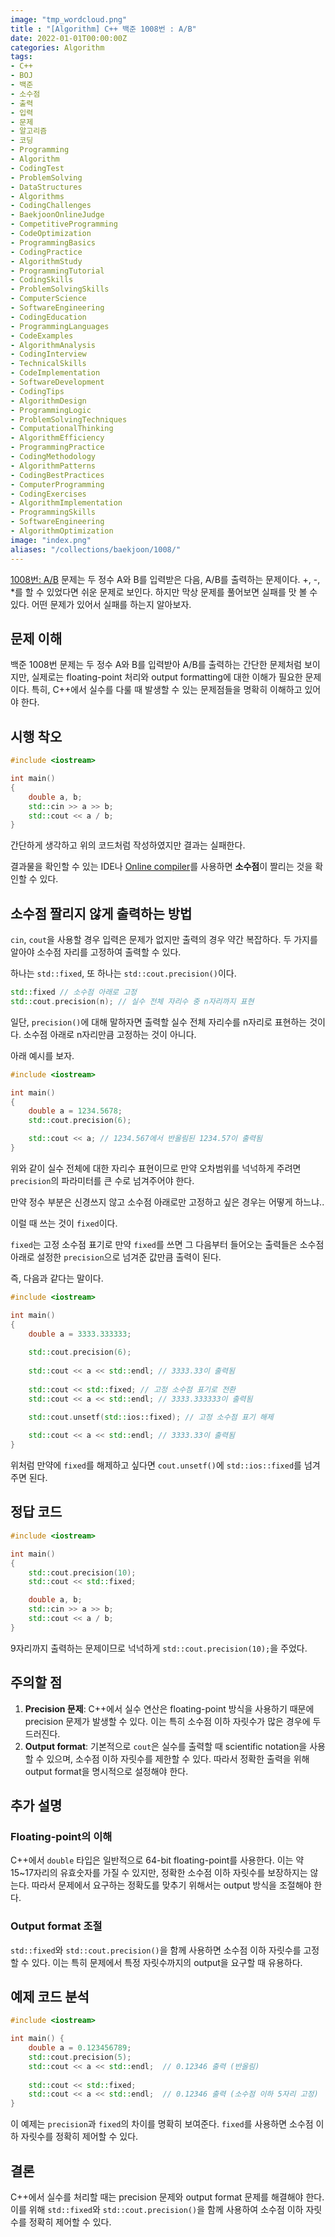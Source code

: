 ```yaml
---
image: "tmp_wordcloud.png"
title : "[Algorithm] C++ 백준 1008번 : A/B"
date: 2022-01-01T00:00:00Z
categories: Algorithm
tags: 
- C++
- BOJ
- 백준
- 소수점
- 출력
- 입력
- 문제
- 알고리즘
- 코딩
- Programming
- Algorithm
- CodingTest
- ProblemSolving
- DataStructures
- Algorithms
- CodingChallenges
- BaekjoonOnlineJudge
- CompetitiveProgramming
- CodeOptimization
- ProgrammingBasics
- CodingPractice
- AlgorithmStudy
- ProgrammingTutorial
- CodingSkills
- ProblemSolvingSkills
- ComputerScience
- SoftwareEngineering
- CodingEducation
- ProgrammingLanguages
- CodeExamples
- AlgorithmAnalysis
- CodingInterview
- TechnicalSkills
- CodeImplementation
- SoftwareDevelopment
- CodingTips
- AlgorithmDesign
- ProgrammingLogic
- ProblemSolvingTechniques
- ComputationalThinking
- AlgorithmEfficiency
- ProgrammingPractice
- CodingMethodology
- AlgorithmPatterns
- CodingBestPractices
- ComputerProgramming
- CodingExercises
- AlgorithmImplementation
- ProgrammingSkills
- SoftwareEngineering
- AlgorithmOptimization
image: "index.png"
aliases: "/collections/baekjoon/1008/"
---
```




[1008번: A/B](https://www.acmicpc.net/problem/1008) 문제는 두 정수 A와 B를 입력받은 다음, A/B를 출력하는 문제이다. +, -, *를 할 수 있었다면 쉬운 문제로 보인다. 하지만 막상 문제를 풀어보면 실패를 맛 볼 수 있다. 어떤 문제가 있어서 실패를 하는지 알아보자.

## 문제 이해

백준 1008번 문제는 두 정수 A와 B를 입력받아 A/B를 출력하는 간단한 문제처럼 보이지만, 실제로는 floating-point 처리와 output formatting에 대한 이해가 필요한 문제이다. 특히, C++에서 실수를 다룰 때 발생할 수 있는 문제점들을 명확히 이해하고 있어야 한다.

## 시행 착오

```cpp
#include <iostream>

int main()
{
    double a, b;
    std::cin >> a >> b;
    std::cout << a / b;
}
```

간단하게 생각하고 위의 코드처럼 작성하였지만 결과는 실패한다.

결과물을 확인할 수 있는 IDE나 [Online compiler](https://rextester.com/l/cpp_online_compiler_gcc)를 사용하면 **소수점**이 짤리는 것을 확인할 수 있다.

## 소수점 짤리지 않게 출력하는 방법

`cin`, `cout`을 사용할 경우 입력은 문제가 없지만 출력의 경우 약간 복잡하다. 두 가지를 알아야 소수점 자리를 고정하여 출력할 수 있다.

하나는 `std::fixed`, 또 하나는 `std::cout.precision()`이다.

```cpp
std::fixed // 소수점 아래로 고정
std::cout.precision(n);	// 실수 전체 자리수 중 n자리까지 표현
```

일단, `precision()`에 대해 말하자면 출력할 실수 전체 자리수를 n자리로 표현하는 것이다. 소수점 아래로 n자리만큼 고정하는 것이 아니다.

아래 예시를 보자.

```cpp
#include <iostream>

int main()
{
    double a = 1234.5678;
    std::cout.precision(6);

    std::cout << a;	// 1234.567에서 반올림된 1234.57이 출력됨
}
```

위와 같이 실수 전체에 대한 자리수 표현이므로 만약 오차범위를 넉넉하게 주려면 `precision`의 파라미터를 큰 수로 넘겨주어야 한다.

만약 정수 부분은 신경쓰지 않고 소수점 아래로만 고정하고 싶은 경우는 어떻게 하느냐..

이럴 때 쓰는 것이 `fixed`이다.

`fixed`는 고정 소수점 표기로 만약 `fixed`를 쓰면 그 다음부터 들어오는 출력들은 소수점 아래로 설정한 `precision`으로 넘겨준 값만큼 출력이 된다.

즉, 다음과 같다는 말이다.

```cpp
#include <iostream>

int main()
{
    double a = 3333.333333;
    
    std::cout.precision(6);
    
    std::cout << a << std::endl; // 3333.33이 출력됨
    
    std::cout << std::fixed; // 고정 소수점 표기로 전환
    std::cout << a << std::endl; // 3333.333333이 출력됨
    
    std::cout.unsetf(std::ios::fixed); // 고정 소수점 표기 해제

    std::cout << a << std::endl; // 3333.33이 출력됨
}
```

위처럼 만약에 `fixed`를 해제하고 싶다면 `cout.unsetf()`에 `std::ios::fixed`를 넘겨주면 된다.

## 정답 코드

```cpp
#include <iostream>

int main()
{
    std::cout.precision(10);
    std::cout << std::fixed; 

    double a, b;
    std::cin >> a >> b;
    std::cout << a / b;
}
```

9자리까지 출력하는 문제이므로 넉넉하게 `std::cout.precision(10);`을 주었다.

## 주의할 점
1. **Precision 문제**: C++에서 실수 연산은 floating-point 방식을 사용하기 때문에 precision 문제가 발생할 수 있다. 이는 특히 소수점 이하 자릿수가 많은 경우에 두드러진다.
2. **Output format**: 기본적으로 `cout`은 실수를 출력할 때 scientific notation을 사용할 수 있으며, 소수점 이하 자릿수를 제한할 수 있다. 따라서 정확한 출력을 위해 output format을 명시적으로 설정해야 한다.

## 추가 설명
### Floating-point의 이해
C++에서 `double` 타입은 일반적으로 64-bit floating-point를 사용한다. 이는 약 15~17자리의 유효숫자를 가질 수 있지만, 정확한 소수점 이하 자릿수를 보장하지는 않는다. 따라서 문제에서 요구하는 정확도를 맞추기 위해서는 output 방식을 조절해야 한다.

### Output format 조절
`std::fixed`와 `std::cout.precision()`을 함께 사용하면 소수점 이하 자릿수를 고정할 수 있다. 이는 특히 문제에서 특정 자릿수까지의 output을 요구할 때 유용하다.

## 예제 코드 분석
```cpp
#include <iostream>

int main() {
    double a = 0.123456789;
    std::cout.precision(5);
    std::cout << a << std::endl;  // 0.12346 출력 (반올림)
    
    std::cout << std::fixed;
    std::cout << a << std::endl;  // 0.12346 출력 (소수점 이하 5자리 고정)
}
```
이 예제는 `precision`과 `fixed`의 차이를 명확히 보여준다. `fixed`를 사용하면 소수점 이하 자릿수를 정확히 제어할 수 있다.

## 결론

C++에서 실수를 처리할 때는 precision 문제와 output format 문제를 해결해야 한다. 이를 위해 `std::fixed`와 `std::cout.precision()`을 함께 사용하여 소수점 이하 자릿수를 정확히 제어할 수 있다.
